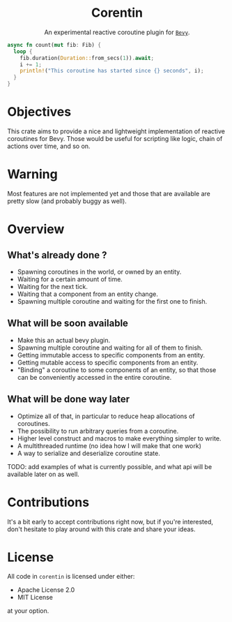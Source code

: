 <div align="center">

# Corentin


An experimental reactive coroutine plugin for [`Bevy`](https://github.com/bevyengine/bevy).
</div>

```rust
async fn count(mut fib: Fib) {
  loop {
    fib.duration(Duration::from_secs(1)).await;
    i += 1;
    println!("This coroutine has started since {} seconds", i);
  }
}
```

# Objectives
This crate aims to provide a nice and lightweight implementation of reactive coroutines
for Bevy. Those would be useful for scripting like logic, chain of actions over time, and so on.

# Warning
Most features are not implemented yet and those that are available are pretty slow (and probably buggy as well).

# Overview

## What's already done ?
 * Spawning coroutines in the world, or owned by an entity.
 * Waiting for a certain amount of time.
 * Waiting for the next tick.
 * Waiting that a component from an entity change.
 * Spawning multiple coroutine and waiting for the first one to finish.

## What will be soon available
 * Make this an actual bevy plugin.
 * Spawning multiple coroutine and waiting for all of them to finish.
 * Getting immutable access to specific components from an entity.
 * Getting mutable access to specific components from an entity.
 * "Binding" a coroutine to some components of an entity, so that those can be conveniently accessed in the entire coroutine.

## What will be done way later
 * Optimize all of that, in particular to reduce heap allocations of coroutines.
 * The possibility to run arbitrary queries from a coroutine.
 * Higher level construct and macros to make everything simpler to write.
 * A multithreaded runtime (no idea how I will make that one work)
 * A way to serialize and deserialize coroutine state.

TODO: add examples of what is currently possible, and what api will be available later on as well.

# Contributions
It's a bit early to accept contributions right now, but if you're interested, don't hesitate to play around with this crate and share your ideas.

# License
All code in `corentin` is licensed under either:

- Apache License 2.0
- MIT License

at your option.
